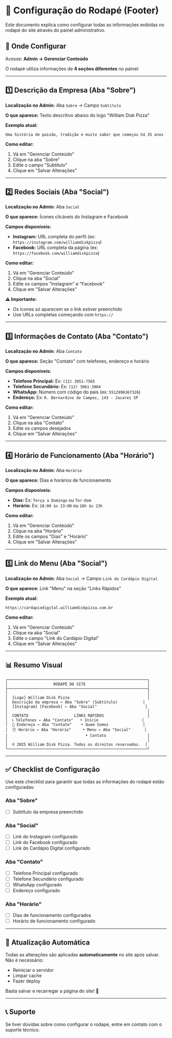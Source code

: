 # 📄 Configuração do Rodapé (Footer)

Este documento explica como configurar todas as informações exibidas no rodapé do site através do painel administrativo.

## 🎯 Onde Configurar

Acesse: **Admin → Gerenciar Conteúdo**

O rodapé utiliza informações de **4 seções diferentes** no painel:

---

## 1️⃣ Descrição da Empresa (Aba "Sobre")

**Localização no Admin:** Aba `Sobre` → Campo `Subtítulo`

**O que aparece:** Texto descritivo abaixo do logo "William Disk Pizza"

**Exemplo atual:**
```
Uma história de paixão, tradição e muito sabor que começou há 35 anos
```

**Como editar:**
1. Vá em "Gerenciar Conteúdo"
2. Clique na aba "Sobre"
3. Edite o campo "Subtítulo"
4. Clique em "Salvar Alterações"

---

## 2️⃣ Redes Sociais (Aba "Social")

**Localização no Admin:** Aba `Social`

**O que aparece:** Ícones clicáveis do Instagram e Facebook

**Campos disponíveis:**
- **Instagram:** URL completa do perfil (ex: `https://instagram.com/williamdiskpizza`)
- **Facebook:** URL completa da página (ex: `https://facebook.com/williamdiskpizza`)

**Como editar:**
1. Vá em "Gerenciar Conteúdo"
2. Clique na aba "Social"
3. Edite os campos "Instagram" e "Facebook"
4. Clique em "Salvar Alterações"

**⚠️ Importante:** 
- Os ícones só aparecem se o link estiver preenchido
- Use URLs completas começando com `https://`

---

## 3️⃣ Informações de Contato (Aba "Contato")

**Localização no Admin:** Aba `Contato`

**O que aparece:** Seção "Contato" com telefones, endereço e horário

**Campos disponíveis:**
- **Telefone Principal:** Ex: `(12) 3951-7565`
- **Telefone Secundário:** Ex: `(12) 3961-3004`
- **WhatsApp:** Número com código do país (ex: `5512996367326`)
- **Endereço:** Ex: `R. Bernardino de Campos, 143 - Jacareí SP`

**Como editar:**
1. Vá em "Gerenciar Conteúdo"
2. Clique na aba "Contato"
3. Edite os campos desejados
4. Clique em "Salvar Alterações"

---

## 4️⃣ Horário de Funcionamento (Aba "Horário")

**Localização no Admin:** Aba `Horário`

**O que aparece:** Dias e horários de funcionamento

**Campos disponíveis:**
- **Dias:** Ex: `Terça a Domingo` ou `Ter-Dom`
- **Horário:** Ex: `18:00 às 23:00` ou `18h às 23h`

**Como editar:**
1. Vá em "Gerenciar Conteúdo"
2. Clique na aba "Horário"
3. Edite os campos "Dias" e "Horário"
4. Clique em "Salvar Alterações"

---

## 5️⃣ Link do Menu (Aba "Social")

**Localização no Admin:** Aba `Social` → Campo `Link do Cardápio Digital`

**O que aparece:** Link "Menu" na seção "Links Rápidos"

**Exemplo atual:**
```
https://cardapiodigital.williamdiskpizza.com.br
```

**Como editar:**
1. Vá em "Gerenciar Conteúdo"
2. Clique na aba "Social"
3. Edite o campo "Link do Cardápio Digital"
4. Clique em "Salvar Alterações"

---

## 📊 Resumo Visual

```
┌─────────────────────────────────────────────────────────────┐
│                    RODAPÉ DO SITE                           │
├─────────────────────────────────────────────────────────────┤
│                                                             │
│  [Logo] William Disk Pizza                                  │
│  Descrição da empresa ← Aba "Sobre" (Subtítulo)           │
│  [Instagram] [Facebook] ← Aba "Social"                     │
│                                                             │
│  CONTATO                    LINKS RÁPIDOS                   │
│  📞 Telefones ← Aba "Contato"   • Início                   │
│  📍 Endereço ← Aba "Contato"    • Quem Somos               │
│  🕐 Horário ← Aba "Horário"     • Menu ← Aba "Social"      │
│                                  • Contato                  │
│                                                             │
│  © 2025 William Disk Pizza. Todos os direitos reservados.  │
└─────────────────────────────────────────────────────────────┘
```

---

## ✅ Checklist de Configuração

Use este checklist para garantir que todas as informações do rodapé estão configuradas:

### Aba "Sobre"
- [ ] Subtítulo da empresa preenchido

### Aba "Social"
- [ ] Link do Instagram configurado
- [ ] Link do Facebook configurado
- [ ] Link do Cardápio Digital configurado

### Aba "Contato"
- [ ] Telefone Principal configurado
- [ ] Telefone Secundário configurado
- [ ] WhatsApp configurado
- [ ] Endereço configurado

### Aba "Horário"
- [ ] Dias de funcionamento configurados
- [ ] Horário de funcionamento configurado

---

## 🔄 Atualização Automática

Todas as alterações são aplicadas **automaticamente** no site após salvar. Não é necessário:
- Reiniciar o servidor
- Limpar cache
- Fazer deploy

Basta salvar e recarregar a página do site! 🚀

---

## 📞 Suporte

Se tiver dúvidas sobre como configurar o rodapé, entre em contato com o suporte técnico.
